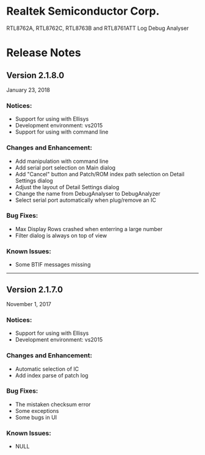# Realtek Semiconductor Corp.

RTL8762A, RTL8762C, RTL8763B and RTL8761ATT Log Debug Analyser

# Release Notes

## Version 2.1.8.0

January 23, 2018

### Notices:
- Support for using with Ellisys
- Development environment: vs2015
- Support for using with command line

### Changes and Enhancement:
- Add manipulation with command line
- Add serial port selection on Main dialog
- Add "Cancel" button and Patch/ROM index path selection on Detail Settings dialog
- Adjust the layout of Detail Settings dialog
- Change the name from DebugAnalyser to DebugAnalyzer
- Select serial port automatically when plug/remove an IC

### Bug Fixes:
- Max Display Rows crashed when enterring a large number
- Filter dialog is always on top of view

### Known Issues:
- Some BTIF messages missing


----------------------------------------------------------------------------------------------


## Version 2.1.7.0

November 1, 2017

### Notices:
- Support for using with Ellisys
- Development environment: vs2015

### Changes and Enhancement:
- Automatic selection of IC
- Add index parse of patch log

### Bug Fixes:
- The mistaken checksum error
- Some exceptions
- Some bugs in UI

### Known Issues:
- NULL